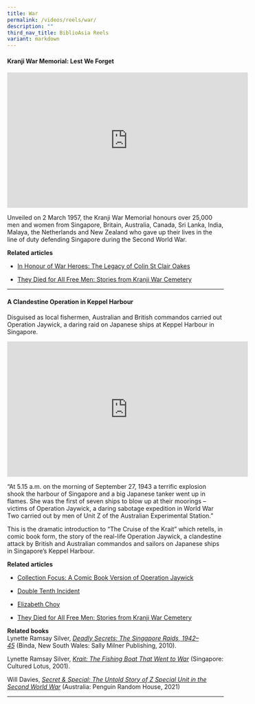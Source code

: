 ```yaml
---
title: War
permalink: /videos/reels/war/
description: ""
third_nav_title: BiblioAsia Reels
variant: markdown
---
```

#### **Kranji War Memorial: Lest We Forget**
<iframe height="315" width="560" allowfullscreen="true" frameborder="0" src="https://www.youtube.com/embed/-LwBu7HDNwU?si=7yXAcupYaezIg48V"></iframe>

Unveiled on 2 March 1957, the Kranji War Memorial honours over 25,000 men and women from Singapore, Britain, Australia, Canada, Sri Lanka, India, Malaya, the Netherlands and New Zealand who gave up their lives in the line of duty defending Singapore during the Second World War.

**Related articles**

*   [In Honour of War Heroes: The Legacy of Colin St Clair Oakes](https://biblioasia.nlb.gov.sg/vol-14/issue-3/oct-dec-2018/honour-of-war-heroes/)
    
*   [They Died for All Free Men: Stories from Kranji War Cemetery](https://biblioasia.nlb.gov.sg/vol-18/issue-2/jul-sep-2022/kranji-war-cemetery/)
    

* * *

#### **A Clandestine Operation in Keppel Harbour**

Disguised as local fishermen, Australian and British commandos carried out Operation Jaywick, a daring raid on Japanese ships at Keppel Harbour in Singapore.

<iframe height="315" width="560" allowfullscreen="true" frameborder="0" src="https://www.youtube.com/embed/n8ufqND2a2w"></iframe>

“At 5.15 a.m. on the morning of September 27, 1943 a terrific explosion shook the harbour of Singapore and a big Japanese tanker went up in flames. She was the first of seven ships to blow up at their moorings – victims of Operation Jaywick, a daring sabotage expedition in World War Two carried out by men of Unit Z of the Australian Experimental Station.”

This is the dramatic introduction to “The Cruise of the Krait” which retells, in comic book form, the story of the real-life Operation Jaywick, a clandestine attack by British and Australian commandos and sailors on Japanese ships in Singapore’s Keppel Harbour.

**Related articles**

*   [Collection Focus: A Comic Book Version of Operation Jaywick](/vol-19/issue-2/jul-sep-2023/operation-jaywick-comic-book-victor/)
    
*   [Double Tenth Incident](%5Bhttps://www.nlb.gov.sg/main/article-detail?cmsuuid=9f82451d-2e94-4f73-be28-295636c6eb3b%5D)
    
*   [Elizabeth Choy](https://www.nlb.gov.sg/main/article-detail?cmsuuid=73f538cb-c39c-409d-b05e-f7c78480c606)
    
*   [They Died for All Free Men: Stories from Kranji War Cemetery](https://biblioasia.nlb.gov.sg/vol-18/issue-2/jul-sep-2022/kranji-war-cemetery/)
    

**Related books**  
Lynette Ramsay Silver,&nbsp;_[Deadly Secrets: The Singapore Raids, 1942–45](https://eservice.nlb.gov.sg/item_holding_s.aspx?bid=13726463)_&nbsp;(Binda, New South Wales: Sally Milner Publishing, 2010).

Lynette Ramsay Silver,&nbsp;_[Krait: The Fishing Boat That Went to War](https://eservice.nlb.gov.sg/item_holding_s.aspx?bid=10287275)_ (Singapore: Cultured Lotus, 2001).

Will Davies, _[Secret &amp; Special: The Untold Story of Z Special Unit in the Second World War](https://nlb.overdrive.com/media/2A573FAB-E468-4517-B72A-621A33A18B62)_ (Australia: Penguin Random House, 2021)

* * *